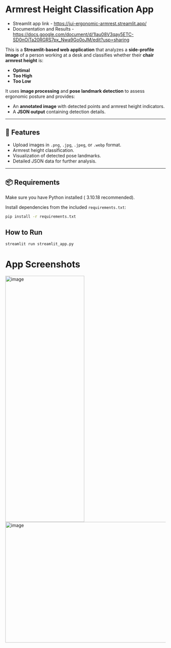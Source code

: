 # Armrest Height Classification App

- Streamlit app link - https://jui-ergonomic-armrest.streamlit.app/ 
- Documentation and Results - https://docs.google.com/document/d/1lau08V3qay5ETC-SD0nOiTa20RGRS7px_Nwa9Go0oJM/edit?usp=sharing


This is a **Streamlit-based web application** that analyzes a **side-profile image** of a person working at a desk and classifies whether their **chair armrest height** is:

- **Optimal**
- **Too High**
- **Too Low**

It uses **image processing** and **pose landmark detection** to assess ergonomic posture and provides:
- An **annotated image** with detected points and armrest height indicators.
- A **JSON output** containing detection details.

---

## 🚀 Features
- Upload images in `.png`, `.jpg`, `.jpeg`, or `.webp` format.
- Armrest height classification.
- Visualization of detected pose landmarks.
- Detailed JSON data for further analysis.

---

## 📦 Requirements

Make sure you have Python installed ( 3.10.18 recommended).

Install dependencies from the included `requirements.txt`:

```bash
pip install -r requirements.txt
```


## How to Run
```bash
streamlit run streamlit_app.py
```
# App Screenshots
<img width="248" height="773" alt="image" src="https://github.com/user-attachments/assets/a6305b37-f8ea-4eb9-8c2c-57e649ea75b8" />
<img width="898" height="379" alt="image" src="https://github.com/user-attachments/assets/f7e3dc65-eb47-4726-b97c-3afcf50da2ae" />

